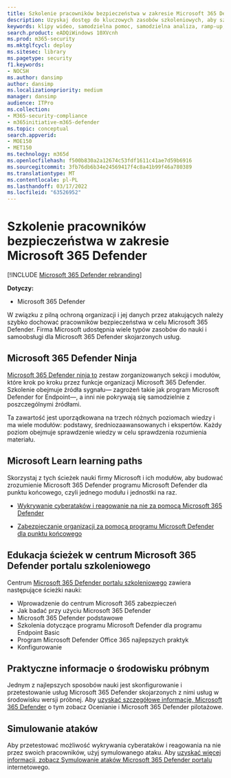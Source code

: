 ```yaml
---
title: Szkolenie pracowników bezpieczeństwa w zakresie Microsoft 365 Defender
description: Uzyskaj dostęp do kluczowych zasobów szkoleniowych, aby szybko rozpocząć kadrę pracowników bezpieczeństwa.
keywords: klipy wideo, samodzielna pomoc, samodzielna analiza, ramp-up, instrukcje, kursy, ścieżka nauki, Microsoft Learn, kurs, kursy, SecOps, analityk zabezpieczeń
search.product: eADQiWindows 10XVcnh
ms.prod: m365-security
ms.mktglfcycl: deploy
ms.sitesec: library
ms.pagetype: security
f1.keywords:
- NOCSH
ms.author: dansimp
author: dansimp
ms.localizationpriority: medium
manager: dansimp
audience: ITPro
ms.collection:
- M365-security-compliance
- m365initiative-m365-defender
ms.topic: conceptual
search.appverid:
- MOE150
- MET150
ms.technology: m365d
ms.openlocfilehash: f500b830a2a12674c53fdf1611c41ae7d59b6916
ms.sourcegitcommit: 3fb76db6b34e24569417f4c8a41b99f46a780389
ms.translationtype: MT
ms.contentlocale: pl-PL
ms.lasthandoff: 03/17/2022
ms.locfileid: "63526952"
---
```

# <a name="train-your-security-staff-for-microsoft-365-defender"></a>Szkolenie pracowników bezpieczeństwa w zakresie Microsoft 365 Defender

[!INCLUDE [Microsoft 365 Defender rebranding](../includes/microsoft-defender.md)]

**Dotyczy:**
- Microsoft 365 Defender

W związku z pilną ochroną organizacji i jej danych przez atakujących należy szybko dochować pracowników bezpieczeństwa w celu Microsoft 365 Defender. Firma Microsoft udostępnia wiele typów zasobów do nauki i samoobsługi dla Microsoft 365 Defender skojarzonych usług.


## <a name="microsoft-365-defender-ninja-training"></a>Microsoft 365 Defender Ninja

[Microsoft 365 Defender ninja to](https://techcommunity.microsoft.com/t5/microsoft-365-defender/become-a-microsoft-365-defender-ninja/ba-p/1789376) zestaw zorganizowanych sekcji i modułów, które krok po kroku przez funkcje organizacji Microsoft 365 Defender. Szkolenie obejmuje źródła sygnału&mdash; zagrożeń takie jak program Microsoft Defender for Endpoint&mdash;, a inni nie pokrywają się samodzielnie z poszczególnymi źródłami. 

Ta zawartość jest uporządkowana na trzech różnych poziomach wiedzy i ma wiele modułów: podstawy, średniozaawansowanych i ekspertów. Każdy poziom obejmuje sprawdzenie wiedzy w celu sprawdzenia rozumienia materiału.

## <a name="microsoft-learn-learning-paths"></a>Microsoft Learn learning paths

Skorzystaj z tych ścieżek nauki firmy Microsoft i ich modułów, aby budować zrozumienie Microsoft 365 Defender programu Microsoft Defender dla punktu końcowego, czyli jednego modułu i jednostki na raz.

 - [Wykrywanie cyberataków i reagowanie na nie za pomocą Microsoft 365 Defender](/learn/paths/defender-detect-respond/)

 - [Zabezpieczanie organizacji za pomocą programu Microsoft Defender dla punktu końcowego](/learn/paths/defender-endpoint-fundamentals/)  


## <a name="learning-paths-in-the-microsoft-365-defender-portal-learning-hub"></a>Edukacja ścieżek w centrum Microsoft 365 Defender portalu szkoleniowego

Centrum [Microsoft 365 Defender portalu szkoleniowego](https://security.microsoft.com/learning) zawiera następujące ścieżki nauki:

- Wprowadzenie do centrum Microsoft 365 zabezpieczeń
- Jak badać przy użyciu Microsoft 365 Defender
- Microsoft 365 Defender podstawowe
- Szkolenia dotyczące programu Microsoft Defender dla programu Endpoint Basic
- Program Microsoft Defender Office 365 najlepszych praktyk
- Konfigurowanie

## <a name="hands-on-with-a-trial-environment"></a>Praktyczne informacje o środowisku próbnym

Jednym z najlepszych sposobów nauki jest skonfigurowanie i przetestowanie usług Microsoft 365 Defender skojarzonych z nimi usług w środowisku wersji próbnej. Aby [uzyskać szczegółowe informacje, Microsoft 365 Defender](eval-overview.md) o tym zobacz Ocenianie i Microsoft 365 Defender pilotażowe.

## <a name="simulating-an-attack"></a>Simulowanie ataków

Aby przetestować możliwość wykrywania cyberataków i reagowania na nie przez swoich pracowników, użyj symulowanego ataku. Aby [uzyskać więcej informacji, zobacz Symulowanie ataków Microsoft 365 Defender portalu](eval-defender-investigate-respond-simulate-attack.md#simulate-attacks-with-the-microsoft-365-defender-portal) internetowego. 

